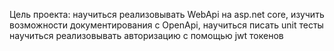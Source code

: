 Цель проекта:
научиться реализовывать WebApi на asp.net core, 
изучить возможности документирования с OpenApi,
научиться писать unit тесты
научиться реализовывать авторизацию с помощью jwt токенов